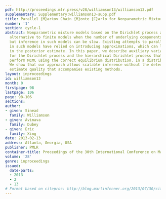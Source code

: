 ```yaml
---
pdf: http://proceedings.mlr.press/v28/williamson13/williamson13.pdf
supplementary: Supplementary:williamson13-supp.pdf
title: Parallel {M}arkov Chain {M}onte {C}arlo for Nonparametric Mixture Models
number: '1'
section: cycle-1
abstract: Nonparametric mixture models based on the Dirichlet process are an elegant
  alternative to finite models when the number of underlying components is unknown,
  but inference in such models can be slow. Existing attempts to parallelize inference
  in such models have relied on introducing approximations, which can lead to inaccuracies
  in the posterior estimate. In this paper, we describe auxiliary variable representations
  for the Dirichlet process and the hierarchical Dirichlet process that allow us to
  perform MCMC using the correct equilibrium distribution, in a distributed manner.
  We show that our approach allows scalable inference without the deterioration in
  estimate quality that accompanies existing methods.
layout: inproceedings
id: williamson13
month: 0
firstpage: 98
lastpage: 106
page: 98-106
sections: 
author:
- given: Sinead
  family: Williamson
- given: Avinava
  family: Dubey
- given: Eric
  family: Xing
date: 2013-02-13
address: Atlanta, Georgia, USA
publisher: PMLR
container-title: Proceedings of the 30th International Conference on Machine Learning
volume: '28'
genre: inproceedings
issued:
  date-parts:
  - 2013
  - 2
  - 13
# Format based on citeproc: http://blog.martinfenner.org/2013/07/30/citeproc-yaml-for-bibliographies/
---
```

